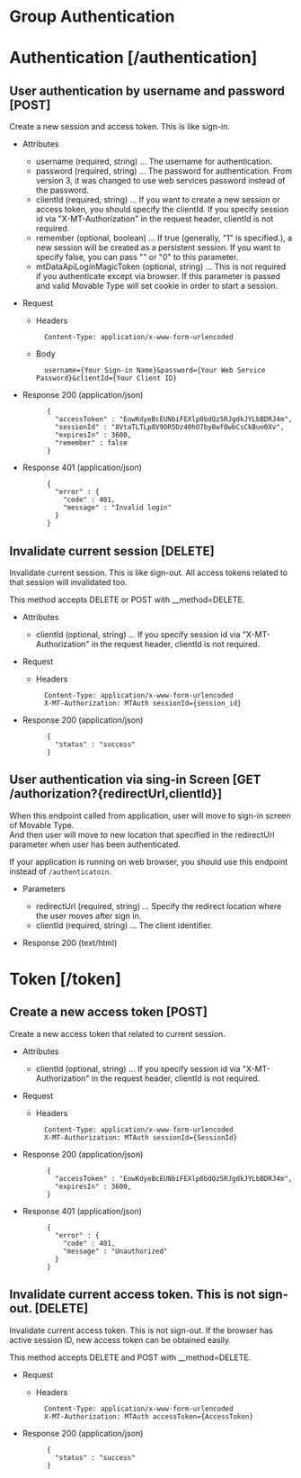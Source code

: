# Group Authentication

# Authentication [/authentication]
## User authentication by username and password [POST]
Create a new session and access token. This is like sign-in. 

+ Attributes
    + username (required, string) ... The username for authentication.
    + password (required, string) ... The password for authentication. From version 3, it was changed to use web services password instead of the password. 
    + clientId (required, string) ... If you want to create a new session or access token, you should specify the clientId. If you specify  session id via "X-MT-Authorization" in the request header, clientId is not required.
    + remember (optional, boolean) ... If true (generally, "1" is specified.), a new session will be created as a persistent session. If you want to specify false, you can pass "" or "0" to this parameter.
    + mtDataApiLoginMagicToken (optional, string) ... This is not required if you authenticate except via browser. If this parameter is passed and valid Movable Type will set cookie in order to start a session.

+ Request

    + Headers

            Content-Type: application/x-www-form-urlencoded

    + Body

            username={Your Sign-in Name}&password={Your Web Service Password}&clientId={Your Client ID}

+ Response 200 (application/json)

            {
              "accessToken" : "EowKdyeBcEUNbiFEXlp0bdQz5RJgdkJYLbBDRJ4m",
              "sessionId" : "8VtaTLTLp8V9OR5Dz40hO7by8wf0wbCsCkBue0Xv",
              "expiresIn" : 3600,
              "remember" : false
            }

+ Response 401 (application/json)

            {
              "error" : {
                "code" : 401,
                "message" : "Invalid login"
              }
            }

## Invalidate current session [DELETE]
Invalidate current session. This is like sign-out. All access tokens related to that session will invalidated too.

This method accepts DELETE or POST with __method=DELETE.

+ Attributes
    + clientId (optional, string) ... If you specify session id via "X-MT-Authorization" in the request header, clientId is not required.

+ Request

    + Headers

            Content-Type: application/x-www-form-urlencoded
            X-MT-Authorization: MTAuth sessionId={session_id}

+ Response 200 (application/json)

            {
              "status" : "success"
            }

## User authentication via sing-in Screen [GET /authorization?{redirectUrl,clientId}]
When this endpoint called from application, user will move to sign-in screen of Movable Type.  
And then user will move to new location that specified in the redirectUrl parameter when user has been authenticated.

If your application is running on web browser, you should use this endpoint instead of `/authenticatoin`.


+ Parameters
    + redirectUrl (required, string) ... Specify the redirect location where the user moves after sign in.
    + clientId (required, string) ... The client identifier. 

+ Response 200 (text/html)

# Token [/token]
## Create a new access token [POST]

Create a new access token that related to current session.

+ Attributes
    + clientId (optional, string) ... If you specify  session id via "X-MT-Authorization" in the request header, clientId is not required.

+ Request

    + Headers

            Content-Type: application/x-www-form-urlencoded
            X-MT-Authorization: MTAuth sessionId={SessionId}

+ Response 200 (application/json)

            {
              "accessToken" : "EowKdyeBcEUNbiFEXlp0bdQz5RJgdkJYLbBDRJ4m",
              "expiresIn" : 3600,
            }

+ Response 401 (application/json)

            {
              "error" : {
                "code" : 401,
                "message" : "Unauthorized"
              }
            }

## Invalidate current access token. This is not sign-out. [DELETE]

Invalidate current access token. This is not sign-out. If the browser has active session ID, new access token can be obtained easily.

This method accepts DELETE and POST with __method=DELETE.

+ Request

    + Headers

            Content-Type: application/x-www-form-urlencoded
            X-MT-Authorization: MTAuth accessToken={AccessToken}

+ Response 200 (application/json)

            {
              "status" : "success"
            }


